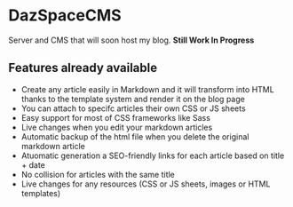 # DazSpaceCMS

Server and CMS that will soon host my blog. **Still Work In Progress**

## Features already available

- Create any article easily in Markdown and it will transform into HTML thanks to the template system and render it on the blog page
- You can attach to specifc articles their own CSS or JS sheets
- Easy support for most of CSS frameworks like Sass
- Live changes when you edit your markdown articles
- Automatic backup of the html file when you delete the original markdown article
- Atuomatic generation a SEO-friendly links for each article based on title + date
- No collision for articles with the same title
- Live changes for any resources (CSS or JS sheets, images or HTML templates)
